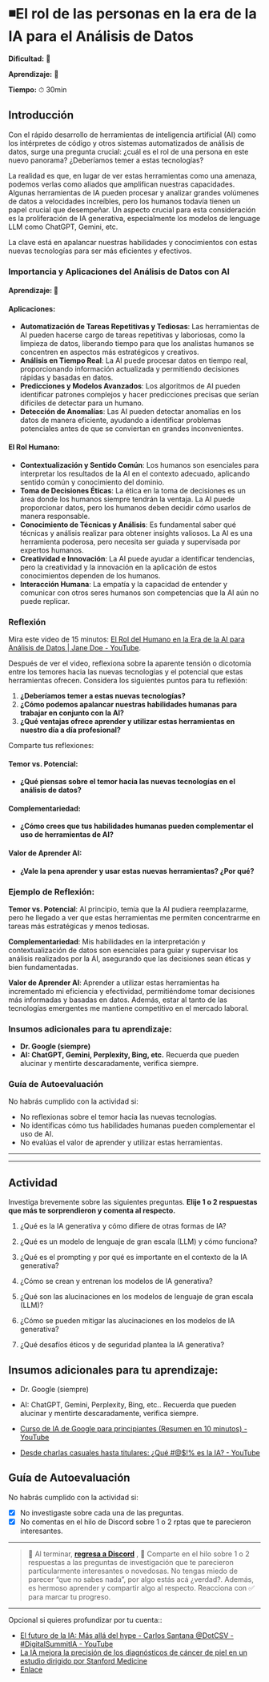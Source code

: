 # ◾El rol de las personas en la era de la IA para el Análisis de Datos

**Dificultad:** 🌻

**Aprendizaje:** 🍯

**Tiempo:** ⏱ 30min

## Introducción

Con el rápido desarrollo de herramientas de inteligencia artificial (AI) como los intérpretes de código y otros sistemas automatizados de análisis de datos, surge una pregunta crucial: ¿cuál es el rol de una persona en este nuevo panorama? ¿Deberíamos temer a estas tecnologías?

La realidad es que, en lugar de ver estas herramientas como una amenaza, podemos verlas como aliados que amplifican nuestras capacidades. Algunas herramientas de IA pueden procesar y analizar grandes volúmenes de datos a velocidades increíbles, pero los humanos todavía tienen un papel crucial que desempeñar. Un aspecto crucial para esta consideración es la proliferación de IA generativa, especialmente los modelos de lenguage LLM como ChatGPT, Gemini, etc.

La clave está en apalancar nuestras habilidades y conocimientos con estas nuevas tecnologías para ser más eficientes y efectivos.

### Importancia y Aplicaciones del Análisis de Datos con AI

#### Aprendizaje: 🍯

#### Aplicaciones:

- **Automatización de Tareas Repetitivas y Tediosas**: Las herramientas de AI pueden hacerse cargo de tareas repetitivas y laboriosas, como la limpieza de datos, liberando tiempo para que los analistas humanos se concentren en aspectos más estratégicos y creativos.
- **Análisis en Tiempo Real**: La AI puede procesar datos en tiempo real, proporcionando información actualizada y permitiendo decisiones rápidas y basadas en datos.
- **Predicciones y Modelos Avanzados**: Los algoritmos de AI pueden identificar patrones complejos y hacer predicciones precisas que serían difíciles de detectar para un humano.
- **Detección de Anomalías**: Las AI pueden detectar anomalías en los datos de manera eficiente, ayudando a identificar problemas potenciales antes de que se conviertan en grandes inconvenientes.

#### El Rol Humano:

- **Contextualización y Sentido Común**: Los humanos son esenciales para interpretar los resultados de la AI en el contexto adecuado, aplicando sentido común y conocimiento del dominio.
- **Toma de Decisiones Éticas**: La ética en la toma de decisiones es un área donde los humanos siempre tendrán la ventaja. La AI puede proporcionar datos, pero los humanos deben decidir cómo usarlos de manera responsable.
- **Conocimiento de Técnicas y Análisis**: Es fundamental saber qué técnicas y análisis realizar para obtener insights valiosos. La AI es una herramienta poderosa, pero necesita ser guiada y supervisada por expertos humanos.
- **Creatividad e Innovación**: La AI puede ayudar a identificar tendencias, pero la creatividad y la innovación en la aplicación de estos conocimientos dependen de los humanos.
- **Interacción Humana**: La empatía y la capacidad de entender y comunicar con otros seres humanos son competencias que la AI aún no puede replicar.

### Reflexión

Mira este video de 15 minutos: [El Rol del Humano en la Era de la AI para Análisis de Datos | Jane Doe - YouTube](#).

Después de ver el video, reflexiona sobre la aparente tensión o dicotomía entre los temores hacia las nuevas tecnologías y el potencial que estas herramientas ofrecen. Considera los siguientes puntos para tu reflexión:

1. **¿Deberíamos temer a estas nuevas tecnologías?**
2. **¿Cómo podemos apalancar nuestras habilidades humanas para trabajar en conjunto con la AI?**
3. **¿Qué ventajas ofrece aprender y utilizar estas herramientas en nuestro día a día profesional?**

Comparte tus reflexiones:

#### Temor vs. Potencial:

- **¿Qué piensas sobre el temor hacia las nuevas tecnologías en el análisis de datos?**

#### Complementariedad:

- **¿Cómo crees que tus habilidades humanas pueden complementar el uso de herramientas de AI?**

#### Valor de Aprender AI:

- **¿Vale la pena aprender y usar estas nuevas herramientas? ¿Por qué?**

### Ejemplo de Reflexión:

**Temor vs. Potencial**: Al principio, temía que la AI pudiera reemplazarme, pero he llegado a ver que estas herramientas me permiten concentrarme en tareas más estratégicas y menos tediosas.

**Complementariedad**: Mis habilidades en la interpretación y contextualización de datos son esenciales para guiar y supervisar los análisis realizados por la AI, asegurando que las decisiones sean éticas y bien fundamentadas.

**Valor de Aprender AI**: Aprender a utilizar estas herramientas ha incrementado mi eficiencia y efectividad, permitiéndome tomar decisiones más informadas y basadas en datos. Además, estar al tanto de las tecnologías emergentes me mantiene competitivo en el mercado laboral.

### Insumos adicionales para tu aprendizaje:

- **Dr. Google (siempre)**
- **AI: ChatGPT, Gemini, Perplexity, Bing, etc.** Recuerda que pueden alucinar y mentirte descaradamente, verifica siempre.

### Guía de Autoevaluación

No habrás cumplido con la actividad si:

- No reflexionas sobre el temor hacia las nuevas tecnologías.
- No identificas cómo tus habilidades humanas pueden complementar el uso de AI.
- No evalúas el valor de aprender y utilizar estas herramientas.

---

---

## Actividad

Investiga brevemente sobre las siguientes preguntas. **Elije 1 o 2 respuestas que más te sorprendieron y comenta al respecto.**

1. ¿Qué es la IA generativa y cómo difiere de otras formas de IA?

2. ¿Qué es un modelo de lenguaje de gran escala (LLM) y cómo funciona?

3. ¿Qué es el prompting y por qué es importante en el contexto de la IA generativa?

4. ¿Cómo se crean y entrenan los modelos de IA generativa?

5. ¿Qué son las alucinaciones en los modelos de lenguaje de gran escala (LLM)?

6. ¿Cómo se pueden mitigar las alucinaciones en los modelos de IA generativa?

7. ¿Qué desafíos éticos y de seguridad plantea la IA generativa?

## Insumos adicionales para tu aprendizaje:

- Dr. Google (siempre)

- AI: ChatGPT, Gemini, Perplexity, Bing, etc.. Recuerda que pueden alucinar y mentirte descaradamente, verifica siempre.

- [Curso de IA de Google para principiantes (Resumen en 10 minutos) - YouTube](https://youtu.be/-idMBeCCCzs?si=pyOvwYcDvX9qHV3h)

- [Desde charlas casuales hasta titulares: ¿Qué #@$!% es la IA? - YouTube](https://youtu.be/FV6RHP4hwI4?si=BZ39aRsi2ZXIDZRJ)

## Guía de Autoevaluación

No habrás cumplido con la actividad si:

- [x] No investigaste sobre cada una de las preguntas.
- [x] No comentas en el hilo de Discord sobre 1 o 2 rptas que te parecieron interesantes.

---

> :mega: Al terminar, [**regresa a Discord**](https://discord.com/channels/1209273049304666113/1253005294485639250) , 💬 Comparte en el hilo sobre 1 o 2 respuestas a las preguntas de investigación que te parecieron particularmente interesantes o novedosas. No tengas miedo de parecer “que no sabes nada”, por algo estás acá ¿verdad?. Además, es hermoso aprender y compartir algo al respecto. Reacciona con ✅ para marcar tu progreso.

---

Opcional si quieres profundizar por tu cuenta::

- [El futuro de la IA: Más allá del hype - Carlos Santana @DotCSV - #DigitalSummitIA - YouTube](https://youtu.be/kzloB10HgeY?si=ia76eNN9WMlhJlgL)
- [La IA mejora la precisión de los diagnósticos de cáncer de piel en un estudio dirigido por Stanford Medicine](https://med-stanford-edu.translate.goog/news/all-news/2024/04/ai-skin-diagnosis.html?_x_tr_sl=en&_x_tr_tl=es&_x_tr_hl=es-419&_x_tr_pto=wapp#:~:text=AI%20improves%20accuracy%20of%20skin%20cancer%20diagnoses%20in%20Stanford%20Medicine%2Dled%20study,-share&text=Artificial%20intelligence%20algorithms%20powered%20by,Stanford%20Center%20for%20Digital%20Health.)
- [Enlace](https://www-gov-uk.translate.goog/government/news/ai-technology-to-help-cut-cancer-waiting-lists?_x_tr_sl=en&_x_tr_tl=es&_x_tr_hl=es-419&_x_tr_pto=wapp#:~:text=Cancer%20waiting%20times%20are%20set,million%20in%20new%20Government%20funding.)
